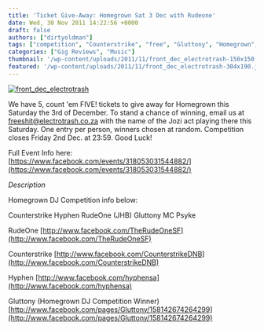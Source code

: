 ```yaml
---
title: 'Ticket Give-Away: Homegrown Sat 3 Dec with Rudeone'
date: Wed, 30 Nov 2011 14:22:56 +0000
draft: false
authors: ["dirtyoldman"]
tags: ["competition", "Counterstrike", "free", "Gluttony", "Homegrown", "Hyphen", "MC Psyke", "rudeone", "Ticket"]
categories: ["Gig Reviews", "Music"]
thumbnail: '/wp-content/uploads/2011/11/front_dec_electrotrash-150x150.jpg'
featured: '/wp-content/uploads/2011/11/front_dec_electrotrash-304x190.jpg'
---
```


[![](/wp-content/uploads/2011/11/front_dec_electrotrash.jpg "front_dec_electrotrash")](/2011/11/30/ticket-give-away-homegrown-sat-3-dec-with-rudeone/front_dec_electrotrash/)

We have 5, count 'em FIVE! tickets to give away for Homegrown this Saturday the 3rd of December. To stand a chance of winning, email us at [freeshit@electrotrash.co.za](mailto:freeshit@electrotrash.co.za) with the name of the Jozi act playing there this Saturday. One entry per person, winners chosen at random. Competition closes Friday 2nd Dec. at 23:59. Good Luck!

Full Event Info here: [https://www.facebook.com/events/318053031544882/](https://www.facebook.com/events/318053031544882/)

_Description_

Homegrown DJ Competition info below:

Counterstrike Hyphen RudeOne (JHB) Gluttony MC Psyke

RudeOne [http://www.facebook.com/TheRudeOneSF](http://www.facebook.com/TheRudeOneSF)

Counterstrike [http://www.facebook.com/CounterstrikeDNB](http://www.facebook.com/CounterstrikeDNB)

Hyphen [http://www.facebook.com/hyphensa](http://www.facebook.com/hyphensa)

Gluttony (Homegrown DJ Competition Winner) [http://www.facebook.com/pages/Gluttony/158142674264299](http://www.facebook.com/pages/Gluttony/158142674264299)

